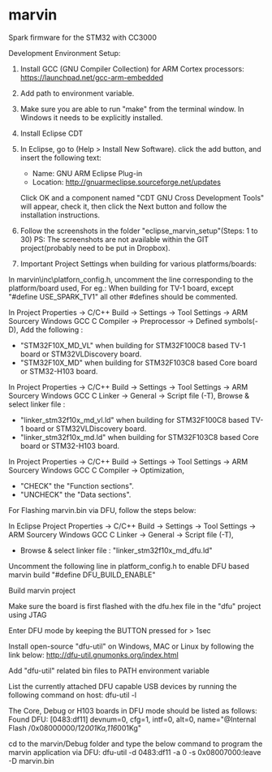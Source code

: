 # marvin

Spark firmware for the STM32 with CC3000

Development Environment Setup:

1. Install GCC (GNU Compiler Collection) for ARM Cortex processors:
	 https://launchpad.net/gcc-arm-embedded

2. Add path to environment variable.

3. Make sure you are able to run "make" from the terminal window.
   In Windows it needs to be explicitly installed.

4. Install Eclipse CDT

5. In Eclipse, go to (Help > Install New Software).
   click the add button, and insert the following text:

   * Name: GNU ARM Eclipse Plug-in
   * Location: http://gnuarmeclipse.sourceforge.net/updates

   Click OK and a component named "CDT GNU Cross Development Tools" will appear,
   check it, then click the Next button and follow the installation instructions.

6. Follow the screenshots in the folder "eclipse_marvin_setup"(Steps: 1 to 30)
   PS: The screenshots are not available within the GIT project(probably need to be put in Dropbox).
   
7. Important Project Settings when building for various platforms/boards:

In marvin\inc\platforn_config.h, uncomment the line corresponding to the platform/board used,
For eg.: When building for TV-1 board, except "#define USE_SPARK_TV1" all other #defines should be commented.

In Project Properties -> C/C++ Build -> Settings -> Tool Settings -> ARM Sourcery Windows GCC C Compiler -> Preprocessor -> Defined symbols(-D), Add the following :
* "STM32F10X_MD_VL" when building for STM32F100C8 based TV-1 board or STM32VLDiscovery board.
* "STM32F10X_MD" when building for STM32F103C8 based Core board or STM32-H103 board.

In Project Properties -> C/C++ Build -> Settings -> Tool Settings -> ARM Sourcery Windows GCC C Linker -> General -> Script file (-T), Browse & select linker file :
* "linker_stm32f10x_md_vl.ld" when building for STM32F100C8 based TV-1 board or STM32VLDiscovery board.
* "linker_stm32f10x_md.ld" when building for STM32F103C8 based Core board or STM32-H103 board.

In Project Properties -> C/C++ Build -> Settings -> Tool Settings -> ARM Sourcery Windows GCC C Compiler -> Optimization,
* "CHECK" the "Function sections".
* "UNCHECK" the "Data sections".

For Flashing marvin.bin via DFU, follow the steps below:

In Eclipse Project Properties -> C/C++ Build -> Settings -> Tool Settings -> ARM Sourcery Windows GCC C Linker -> General -> Script file (-T),
* Browse & select linker file : "linker_stm32f10x_md_dfu.ld"

Uncomment the following line in platform_config.h to enable DFU based marvin build
"#define DFU_BUILD_ENABLE"

Build marvin project

Make sure the board is first flashed with the dfu.hex file in the "dfu" project using JTAG

Enter DFU mode by keeping the BUTTON pressed for > 1sec

Install open-source "dfu-util" on Windows, MAC or Linux by following the link below:
http://dfu-util.gnumonks.org/index.html

Add "dfu-util" related bin files to PATH environment variable

List the currently attached DFU capable USB devices by running the following command on host:
dfu-util -l

The Core, Debug or H103 boards in DFU mode should be listed as follows:
Found DFU: [0483:df11] devnum=0, cfg=1, intf=0, alt=0, name="@Internal Flash  /0x08000000/12*001Ka,116*001Kg"

cd to the marvin/Debug folder and type the below command to program the marvin application via DFU:
dfu-util -d 0483:df11 -a 0 -s 0x08007000:leave -D marvin.bin
